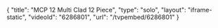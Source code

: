 {
    "title": "MCP 12 Multi Clad 12 Piece",
    "type": "solo",
    "layout": "iframe-static",
    "videoId": "6286801",
    "url": "\/tvpembed\/6286801"
}